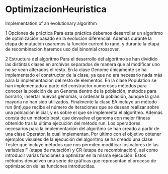 # OptimizacionHeuristica
Implementation of an evolutionary algorithm

1 Opciones de práctica
Para esta práctica debemos desarrollar un algoritmo de optimización basado en la evolución diferencial.
Además durante la etapa de mutación usaremos la función current to rand, y durante la etapa de
recombinación haremos uso del binomial crossover.

2 Estructura del algoritmo
Para el desarrollo del algoritmo se han dividido las distintas clases en archivos separados de manera que al
modificar uno no se vean alterados el resto. En la clase Genome únicamente se ha implementado el
constructor de la clase, ya que no era necesario nada más para la implementación del resto de elementos. En
la clase Population se han implementado a parte del constructor numerosos métodos para conocer la posición
de un Genoma dentro de la población, métodos para borrarlo, insertar nuevos genomas, u ordenar la
población, aunque la gran mayoría no han sido utilizados. Finalmente la clase EA incluye un método run
(int),que recibe el número de iteraciones que se desean realizar sobre una población inicial, y es sobre el que
se implementa el algoritmo. Además consta de un método best, que devuelve el genoma con mejor fitness
obtenido tras la última ejecución del método run.
Los operadores necesarios para la implementación del algoritmo se han creado a partir de una clase Operator,
la cual implementan.
Por último con el objetivo obtener ejemplos visuales de la ejecución del algoritmo se ha creado una clase
Tester que incluye métodos que nos permiten modificar los valores de las variables F (etapa de mutación) y
CR (etapa de recombinación), así como introducir varias funciones a optimizar en la misma ejecución. Estos
métodos devuelven una serie de gráficas que representan el proceso de optimización de las funciones
introducidas.
